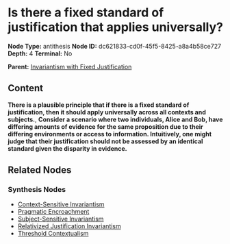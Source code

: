 # Is there a fixed standard of justification that applies universally?

**Node Type:** antithesis
**Node ID:** dc621833-cd0f-45f5-8425-a8a4b58ce727
**Depth:** 4
**Terminal:** No

**Parent:** [Invariantism with Fixed Justification](invariantism-with-fixed-justification-synthesis-e76fa64e-4989-4928-9702-d8d4d1b848b0.md)

## Content

**There is a plausible principle that if there is a fixed standard of justification, then it should apply universally across all contexts and subjects.**, **Consider a scenario where two individuals, Alice and Bob, have differing amounts of evidence for the same proposition due to their differing environments or access to information. Intuitively, one might judge that their justification should not be assessed by an identical standard given the disparity in evidence.**

## Related Nodes

### Synthesis Nodes

- [Context-Sensitive Invariantism](context-sensitive-invariantism-synthesis-1c149842-88d0-4ed8-aae9-02d164b35e5c.md)
- [Pragmatic Encroachment](pragmatic-encroachment-synthesis-82d8a386-24ee-426b-b3cd-7aa09961369d.md)
- [Subject-Sensitive Invariantism](subject-sensitive-invariantism-synthesis-42bf2e01-b9b5-4c4c-b1af-106b4377c39e.md)
- [Relativized Justification Invariantism](relativized-justification-invariantism-synthesis-2a55464e-c7ea-4f46-ab81-837dbef76203.md)
- [Threshold Contextualism](threshold-contextualism-synthesis-77dab6c5-a40d-4f69-9d04-afe7c0c09841.md)
